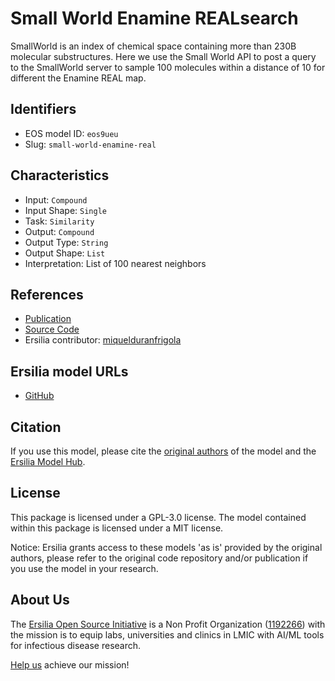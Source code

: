 # Small World Enamine REALsearch

SmallWorld is an index of chemical space containing more than 230B molecular substructures. Here we use the Small World API to post a query to the SmallWorld server to sample 100 molecules within a distance of 10 for different the Enamine REAL map.

## Identifiers

* EOS model ID: `eos9ueu`
* Slug: `small-world-enamine-real`

## Characteristics

* Input: `Compound`
* Input Shape: `Single`
* Task: `Similarity`
* Output: `Compound`
* Output Type: `String`
* Output Shape: `List`
* Interpretation: List of 100 nearest neighbors

## References

* [Publication](https://www.ncbi.nlm.nih.gov/pmc/articles/PMC3606195/)
* [Source Code](https://pypi.org/project/smallworld-api/)
* Ersilia contributor: [miquelduranfrigola](https://github.com/miquelduranfrigola)

## Ersilia model URLs
* [GitHub](https://github.com/ersilia-os/eos9ueu)

## Citation

If you use this model, please cite the [original authors](https://www.ncbi.nlm.nih.gov/pmc/articles/PMC3606195/) of the model and the [Ersilia Model Hub](https://github.com/ersilia-os/ersilia/blob/master/CITATION.cff).

## License

This package is licensed under a GPL-3.0 license. The model contained within this package is licensed under a MIT license.

Notice: Ersilia grants access to these models 'as is' provided by the original authors, please refer to the original code repository and/or publication if you use the model in your research.

## About Us

The [Ersilia Open Source Initiative](https://ersilia.io) is a Non Profit Organization ([1192266](https://register-of-charities.charitycommission.gov.uk/charity-search/-/charity-details/5170657/full-print)) with the mission is to equip labs, universities and clinics in LMIC with AI/ML tools for infectious disease research.

[Help us](https://www.ersilia.io/donate) achieve our mission!
